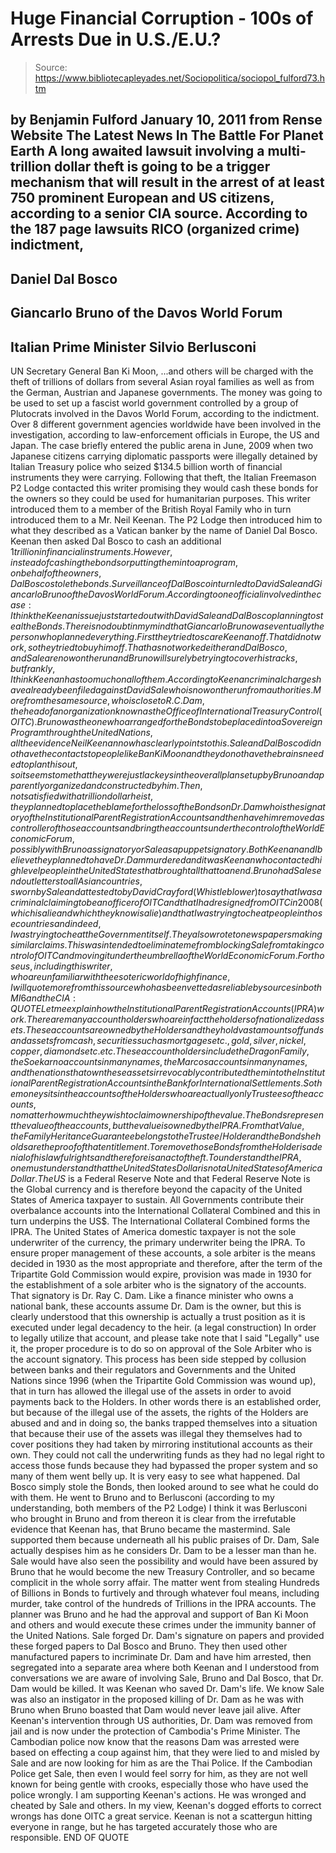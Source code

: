 # Huge Financial Corruption - 100s of Arrests Due in U.S./E.U.?

> Source: https://www.bibliotecapleyades.net/Sociopolitica/sociopol_fulford73.htm

by Benjamin Fulford
January 10, 2011
from
Rense Website
The Latest News In The Battle
For Planet Earth
A long awaited lawsuit involving a
multi-trillion dollar theft is going to be a trigger mechanism that will
result in the arrest of at least 750 prominent European and US citizens,
according to a senior CIA source.
According to the 187 page lawsuits
RICO
(organized crime) indictment,
-
Daniel Dal Bosco
-
Giancarlo Bruno of the Davos World Forum
-
Italian Prime Minister Silvio Berlusconi
-
UN Secretary General Ban Ki Moon,
...and others will be charged with the
theft of
trillions of dollars from several Asian royal families as well as from the
German, Austrian and Japanese governments.
The money was going to be used to set up a
fascist world government controlled by a group of Plutocrats involved in the
Davos World Forum, according to the indictment.
Over 8 different government agencies worldwide
have been involved in the investigation, according to law-enforcement
officials in Europe, the US and Japan.
The case briefly entered the public arena in June, 2009 when two Japanese
citizens carrying diplomatic passports were illegally detained by Italian
Treasury police who
seized $134.5 billion worth of financial instruments
they were carrying.
Following that theft, the Italian Freemason P2
Lodge contacted this writer promising they would cash these bonds for the
owners so they could be used for humanitarian purposes. This writer
introduced them to a member of the
British Royal Family who in turn
introduced them to a Mr. Neil Keenan.
The P2 Lodge then introduced him to what they
described as a Vatican banker by the name of
Daniel Dal Bosco.
Keenan then asked Dal Bosco to cash an
additional $1 trillion in financial instruments. However, instead of cashing
the bonds or putting them into a program, on behalf of the owners, Dal
Bosco stole the bonds.
Surveillance of Dal Bosco in turn led to
David Sale and Giancarlo Bruno of the Davos World Forum.
According to one official involved in the case:
I think the Keenan issue just started out
with David Sale and Dal Bosco planning to steal the Bonds. There is no
doubt in my mind that Giancarlo Bruno was eventually the person who
planned everything.
First they tried to scare Keenan off. That did not work, so they tried to buy him
off.
That has not worked either and Dal Bosco, and Sale are now on the
run and Bruno will surely be trying to cover his tracks, but frankly, I
think Keenan has too much on all of them.
According to Keenan criminal charges have
already been filed against David Sale who is now on the run from
authorities.
More from the same source, who is close to
R.C. Dam, the head of an
organization known as the
Office of International Treasury Control (OITC).
Bruno was the one who arranged for the
Bonds to be placed into a Sovereign Program through the United Nations,
all the evidence Neil Keenan now has clearly points to this.
Sale and Dal Bosco did not have the contacts
to people like Ban Ki Moon and they do not have the brains needed to
plan this out, so it seems to me that they were just lackeys in the
overall plan set up by Bruno and apparently organized and constructed by
him.
Then, not satisfied with a trillion dollar heist, they planned to place
the blame for the loss of the Bonds on Dr. Dam who is the signatory of
the Institutional Parent Registration Accounts and then have him removed
as controller of those accounts and bring the accounts under the control
of the World Economic Forum, possibly with Bruno as signatory or Sale as
a puppet signatory.
Both Keenan and I believe they planned to
have Dr. Dam murdered and it was Keenan who contacted high level people
in the United States that brought all that to an end.
Bruno had Sale send out letters to all Asian countries, sworn by Sale
and attested to by David Crayford (Whistleblower) to say that I was a
criminal claiming to be an officer of OITC and that I had resigned from
OITC in 2008 (which is a lie and which they know is a lie) and that I
was trying to cheat people in those countries and indeed, I was trying
to cheat the Government itself. They also wrote to newspapers making
similar claims.
This was intended to eliminate me from
blocking Sale from taking control of OITC and moving it under the
umbrella of the World Economic Forum.
For those us, including this writer, who are
unfamiliar with the esoteric world of high finance, I will quote more from
this source who has been vetted as reliable by sources in both MI6 and the
CIA:
QUOTE
Let me explain how the Institutional
Parent Registration Accounts (IPRA) work.
There are many account
holders who are in fact the holders of nationalized assets. These
accounts are owned by the Holders and they hold vast amounts of funds
and assets from cash, securities such as mortgages etc., gold, silver,
nickel, copper, diamonds etc. etc.
These account holders include the Dragon
Family, the Soekarno accounts in many names, the Marcos accounts in many
names, and the nations that own these assets irrevocably contributed
them into the Institutional Parent Registration Accounts in the Bank for
International Settlements.
So the money sits in the accounts of the
Holders who are actually only Trustees of the accounts, no matter how
much they wish to claim ownership of the value.
The Bonds represent the value of the
accounts, but the value is owned by the IPRA. From that Value, the
Family Heritance Guarantee belongs to the Trustee/Holder and the Bonds
he holds are the proof of that entitlement. To remove those Bonds from
the Holder is a denial of his lawful rights and therefore is an act of
theft.
To understand the IPRA, one must understand that the United States
Dollar is not a United States of America Dollar. The US$ is a Federal
Reserve Note and that Federal Reserve Note is the Global currency and is
therefore beyond the capacity of the United States of America taxpayer
to sustain.
All Governments contribute their overbalance
accounts into the International Collateral Combined and this in turn
underpins the US$. The International Collateral Combined forms the IPRA.
The United States of America domestic taxpayer is not the sole
underwriter of the currency, the primary underwriter being the IPRA.
To ensure proper management of these
accounts, a sole arbiter is the means decided in 1930 as the most
appropriate and therefore, after the term of the Tripartite Gold
Commission would expire, provision was made in 1930 for the
establishment of a sole arbiter who is the signatory of the accounts.
That signatory is Dr. Ray C. Dam.
Like a finance minister who owns a national
bank, these accounts assume Dr. Dam is the owner, but this is clearly
understood that this ownership is actually a trust position as it is
executed under legal decadency to the heir. (a legal construction)
In order to legally utilize that account, and please take note that I
said "Legally" use it, the proper procedure is to do so on approval of
the Sole Arbiter who is the account signatory. This process has been
side stepped by collusion between banks and their regulators and
Governments and the United Nations since 1996 (when the Tripartite Gold
Commission was wound up), that in turn has allowed the illegal use of
the assets in order to avoid payments back to the Holders.
In other words there is an established
order, but because of the illegal use of the assets, the rights of the
Holders are abused and and in doing so, the banks trapped themselves
into a situation that because their use of the assets was illegal they
themselves had to cover positions they had taken by mirroring
institutional accounts as their own.
They could not call the underwriting funds
as they had no legal right to access those funds because they had
bypassed the proper system and so many of them went belly up.
It is very easy to see what happened. Dal Bosco simply stole the Bonds,
then looked around to see what he could do with them. He went to Bruno
and to Berlusconi (according to my understanding, both members of the
P2
Lodge) I think it was Berlusconi who brought in Bruno and from thereon
it is clear from the irrefutable evidence that Keenan has, that Bruno
became the mastermind.
Sale supported them because underneath all
his public praises of Dr. Dam, Sale actually despises him as he
considers Dr. Dam to be a lesser man than he. Sale would have also seen
the possibility and would have been assured by Bruno that he would
become the new Treasury Controller, and so became complicit in the whole
sorry affair.
The matter went from stealing Hundreds of
Billions in Bonds to furtively and through whatever foul means,
including murder, take control of the hundreds of Trillions in the IPRA
accounts.
The planner was Bruno and he had the
approval and support of Ban Ki Moon and others and would execute these
crimes under the immunity banner of the
United Nations.
Sale forged Dr. Dam's signature on papers and provided these forged
papers to Dal Bosco and Bruno.
They then used other manufactured papers to
incriminate Dr. Dam and have him arrested, then segregated into a
separate area where both Keenan and I understood from conversations we
are aware of involving Sale, Bruno and Dal Bosco, that Dr. Dam would be
killed. It was Keenan who saved Dr. Dam's life.
We know Sale was also an instigator in the
proposed killing of Dr. Dam as he was with Bruno when Bruno boasted that
Dam would never leave jail alive. After Keenan's intervention through US
authorities, Dr. Dam was removed from jail and is now under the
protection of Cambodia's Prime Minister.
The Cambodian police now know that the
reasons
Dam was arrested were based on effecting a coup against him,
that they were lied to and misled by Sale and are now looking for him as
are the Thai Police. If the Cambodian Police get Sale, then even I would
feel sorry for him, as they are not well known for being gentle with
crooks, especially those who have used the police wrongly.
I am supporting Keenan's actions. He was wronged and cheated by Sale and
others. In my view, Keenan's dogged efforts to correct wrongs has done
OITC a great service.
Keenan is not a scattergun hitting everyone
in range, but he has targeted accurately those who are responsible.
END OF QUOTE
